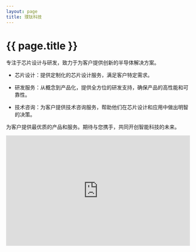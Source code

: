 ```yaml
---
layout: page
title: 璞钛科技
---
```


# {{ page.title }}

专注于芯片设计与研发，致力于为客户提供创新的半导体解决方案。

* 芯片设计：提供定制化的芯片设计服务，满足客户特定需求。
  
* 研发服务：从概念到产品化，提供全方位的研发支持，确保产品的高性能和可靠性。
  
* 技术咨询：为客户提供技术咨询服务，帮助他们在芯片设计和应用中做出明智的决策。


为客户提供最优质的产品和服务。期待与您携手，共同开创智能科技的未来。

<div style="position: relative; padding: 30% 45%;">
<iframe style="position: absolute; width: 100%; height: 100%; left: 0; top: 0;" src="https://www.bilibili.com/blackboard/html5mobileplayer.html?isOutside=true&aid=1854538441&bvid=BV1os421A7nd&cid=1549150046&p=1&danmaku=0" scrolling="off" border="0" frameborder="off" framespacing="0" allowfullscreen="false"></iframe>
</div>
